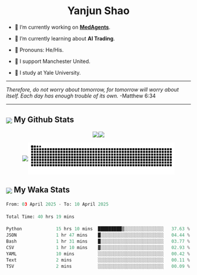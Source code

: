 

<h1 align="center">Yanjun Shao</h1>

- 🐒 I’m currently working on **[MedAgents](https://github.com/gersteinlab/MedAgents)**.

- 🦧 I’m currently learning about **AI Trading**.

- 🦍 Pronouns: He/His.

- 👹 I support Manchester United.

- 🐶 I study at Yale University.

---

<i> Therefore, do not worry about tomorrow, for tomorrow will worry about itself. Each day has enough trouble of its own. </i> -Matthew 6:34

---

<h2><img src="https://emojis.slackmojis.com/emojis/images/1579216111/7550/pikachu_wave.gif?1579216111" align="center" width="28" /> My Github Stats</h2>

<p align="center"><img align="center" src = "https://github-readme-stats.vercel.app/api?username=super-dainiu&show_icons=true&count_private=true&theme=tokyonight&hide=issues&line_height=30" width="400px"><img align="center" src = "https://github-readme-streak-stats.herokuapp.com/?user=super-dainiu&theme=tokyonight" width="400px"></p>

<p align="center"><img align="center" width="400px" src="https://github-readme-stats.vercel.app/api/top-langs/?username=super-dainiu&layout=compact&theme=tokyonight&hide=html,tex,jupyter%20notebook"><img align="center" width="400px" src="https://github.com/super-dainiu/super-dainiu/blob/output/github-contribution-grid-snake.svg"></p>

<h2><img src="https://emojis.slackmojis.com/emojis/images/1579216111/7550/pikachu_wave.gif?1579216111" align="center" width="28" /> My Waka Stats</h2>

<!--START_SECTION:waka-->

```python
From: 03 April 2025 - To: 10 April 2025

Total Time: 40 hrs 19 mins

Python             15 hrs 10 mins  █████████▒░░░░░░░░░░░░░░░   37.63 %
JSON               1 hr 47 mins    █░░░░░░░░░░░░░░░░░░░░░░░░   04.44 %
Bash               1 hr 31 mins    █░░░░░░░░░░░░░░░░░░░░░░░░   03.77 %
CSV                1 hr 10 mins    ▓░░░░░░░░░░░░░░░░░░░░░░░░   02.93 %
YAML               10 mins         ░░░░░░░░░░░░░░░░░░░░░░░░░   00.42 %
Text               2 mins          ░░░░░░░░░░░░░░░░░░░░░░░░░   00.11 %
TSV                2 mins          ░░░░░░░░░░░░░░░░░░░░░░░░░   00.09 %
```

<!--END_SECTION:waka-->
